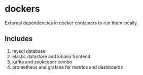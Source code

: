 # dockers
External dependencies in docker containers to run them locally.

## Includes
1. mysql database
2. elastic datastore and kibana frontend
3. kafka and zookeeper combo
4. prometheus and grafana for metrics and dashboards
